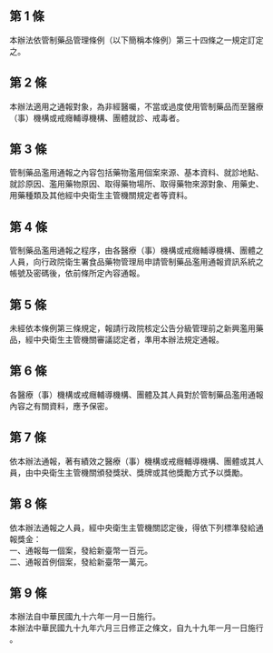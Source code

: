 第 1 條
-------
本辦法依管制藥品管理條例（以下簡稱本條例）第三十四條之一規定訂定  
之。

第 2 條
-------
本辦法適用之通報對象，為非經醫囑，不當或過度使用管制藥品而至醫療  
（事）機構或戒癮輔導機構、團體就診、戒毒者。

第 3 條
-------
管制藥品濫用通報之內容包括藥物濫用個案來源、基本資料、就診地點、  
就診原因、濫用藥物原因、取得藥物場所、取得藥物來源對象、用藥史、  
用藥種類及其他經中央衛生主管機關規定者等資料。

第 4 條
-------
管制藥品濫用通報之程序，由各醫療（事）機構或戒癮輔導機構、團體之  
人員，向行政院衛生署食品藥物管理局申請管制藥品濫用通報資訊系統之  
帳號及密碼後，依前條所定內容通報。

第 5 條
-------
未經依本條例第三條規定，報請行政院核定公告分級管理前之新興濫用藥  
品，經中央衛生主管機關審議認定者，準用本辦法規定通報。

第 6 條
-------
各醫療（事）機構或戒癮輔導機構、團體及其人員對於管制藥品濫用通報  
內容之有關資料，應予保密。

第 7 條
-------
依本辦法通報，著有績效之醫療（事）機構或戒癮輔導機構、團體或其人  
員，由中央衛生主管機關頒發獎狀、獎牌或其他獎勵方式予以獎勵。

第 8 條
-------
依本辦法通報之人員，經中央衛生主管機關認定後，得依下列標準發給通  
報獎金：  
一、通報每一個案，發給新臺幣一百元。  
二、通報首例個案，發給新臺幣一萬元。

第 9 條
-------
本辦法自中華民國九十六年一月一日施行。  
本辦法中華民國九十九年六月三日修正之條文，自九十九年一月一日施行  
。

